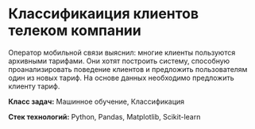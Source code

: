 # Классификаиция клиентов телеком компании

Оператор мобильной связи выяснил: многие клиенты пользуются архивными тарифами.
Они хотят построить систему, способную проанализировать поведение клиентов и предложить пользователям один из новых тариф.
На основе данных необходимо предложить клиенту тариф.

__Класс задач:__ Машинное обучение, Классификация

__Стек технологий:__ Python, Pandas, Matplotlib, Scikit-learn
